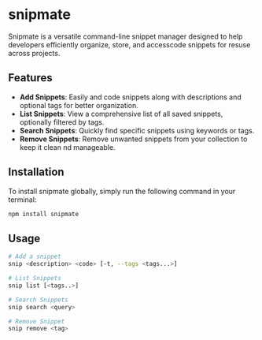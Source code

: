 # snipmate

Snipmate is a versatile command-line snippet manager designed to help developers efficiently organize, store, and accesscode snippets for resuse across projects.

## Features

- **Add Snippets**: Easily and code snippets along with descriptions and optional tags for better organization.
- **List Snippets**: View a comprehensive list of all saved snippets, optionally filtered by tags.
- **Search Snippets**: Quickly find specific snippets using keywords or tags.
- **Remove Snippets**: Remove unwanted snippets from your collection to keep it clean nd manageable.

## Installation
To install snipmate globally, simply run the following command in your terminal: 
```bash
npm install snipmate
```
## Usage
```bash
# Add a snippet 
snip <description> <code> [-t, --tags <tags...>]

# List Snippets
snip list [<tags..>]

# Search Snippets
snip search <query>

# Remove Snippet
snip remove <tag>
```
